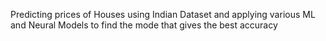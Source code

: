 Predicting prices of Houses using Indian Dataset and applying various ML and Neural Models to find the mode that gives the best accuracy
